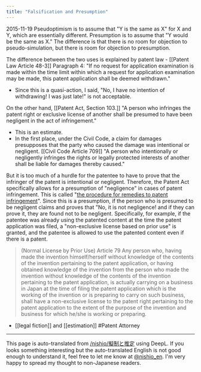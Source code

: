 ```yaml
---
title: "Falsification and Presumption"
---
```


2015-11-19
Pseudoptimism is to assume that "Y is the same as X" for X and Y, which are essentially different. Presumption is to assume that "Y would be the same as X." The difference is that there is no room for objection to pseudo-simulation, but there is room for objection to presumption.

The difference between the two uses is explained by patent law
    - [[Patent Law Article 48-3]] Paragraph 4: "If no request for application examination is made within the time limit within which a request for application examination may be made, this patent application shall be deemed withdrawn."
- Since this is a quasi-action, I said, "No, I have no intention of withdrawing! I was just late!" is not acceptable.

On the other hand, [[Patent Act, Section 103.]] "A person who infringes the patent right or exclusive license of another shall be presumed to have been negligent in the act of infringement."
- This is an estimate.
- In the first place, under the Civil Code, a claim for damages presupposes that the party who caused the damage was intentional or negligent. [[Civil Code Article 709]] "A person who intentionally or negligently infringes the rights or legally protected interests of another shall be liable for damages thereby caused."

But it is too much of a hurdle for the patentee to have to prove that the infringer of the patent is intentional or negligent. Therefore, the Patent Act specifically allows for a presumption of "negligence" in cases of patent infringement. This is called "[the procedure for remedies to patent infringement](http://www.meti.go.jp/policy/ipr/infringe/remedy/remedy03-1.html)". Since this is a presumption, if the person who is presumed to be negligent claims and proves that "No, it is not negligence! and if they can prove it, they are found not to be negligent. Specifically, for example, if the patentee was already using the patented content at the time the patent application was filed, a "non-exclusive license based on prior use" is granted, and the patentee is allowed to use the patented content even if there is a patent.

>  (Normal License by Prior Use)
> Article 79 Any person who, having made the invention himself/herself without knowledge of the contents of the invention pertaining to the patent application, or having obtained knowledge of the invention from the person who made the invention without knowledge of the contents of the invention pertaining to the patent application, is actually carrying on a business in Japan at the time of filing the patent application which is the working of the invention or is preparing to carry on such business, shall have a non-exclusive license to the patent right pertaining to the patent application to the extent of the purpose of the invention and business for which he/she is working or preparing.


- [[legal fiction]] and [[estimation]]
#Patent Attorney
---
This page is auto-translated from [/nishio/擬制と推定](https://scrapbox.io/nishio/擬制と推定) using DeepL. If you looks something interesting but the auto-translated English is not good enough to understand it, feel free to let me know at [@nishio_en](https://twitter.com/nishio_en). I'm very happy to spread my thought to non-Japanese readers.